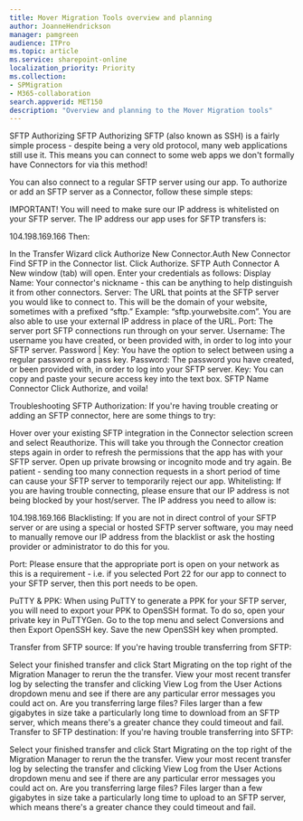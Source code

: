 ```yaml
---
title: Mover Migration Tools overview and planning
author: JoanneHendrickson
manager: pamgreen
audience: ITPro
ms.topic: article
ms.service: sharepoint-online
localization_priority: Priority
ms.collection: 
- SPMigration
- M365-collaboration
search.appverid: MET150
description: "Overview and planning to the Mover Migration tools"
---
```

SFTP
Authorizing SFTP
Authorizing SFTP (also known as SSH) is a fairly simple process - despite being a very old protocol, many web applications still use it. This means you can connect to some web apps we don't formally have Connectors for via this method!

You can also connect to a regular SFTP server using our app. To authorize or add an SFTP server as a Connector, follow these simple steps:

IMPORTANT! You will need to make sure our IP address is whitelisted on your SFTP server. The IP address our app uses for SFTP transfers is:

104.198.169.166
Then:

In the Transfer Wizard click Authorize New Connector.Auth New Connector
Find SFTP in the Connector list.
Click Authorize.
SFTP Auth Connector
A New window (tab) will open. Enter your credentials as follows:
Display Name: Your connector's nickname - this can be anything to help distinguish it from other connectors.
Server: The URL that points at the SFTP server you would like to connect to. This will be the domain of your website, sometimes with a prefixed “sftp.” Example: “sftp.yourwebsite.com”. You are also able to use your external IP address in place of the URL.
Port: The server port SFTP connections run through on your server.
Username: The username you have created, or been provided with, in order to log into your SFTP server.
Password | Key: You have the option to select between using a regular password or a pass key.
Password: The password you have created, or been provided with, in order to log into your SFTP server.
Key: You can copy and paste your secure access key into the text box.
SFTP Name Connector
Click Authorize, and voila!


Troubleshooting SFTP
Authorization: If you're having trouble creating or adding an SFTP connector, here are some things to try:

Hover over your existing SFTP integration in the Connector selection screen and select Reauthorize. This will take you through the Connector creation steps again in order to refresh the permissions that the app has with your SFTP server.
Open up private browsing or incognito mode and try again.
Be patient - sending too many connection requests in a short period of time can cause your SFTP server to temporarily reject our app.
Whitelisting: If you are having trouble connecting, please ensure that our IP address is not being blocked by your host/server. The IP address you need to allow is:

104.198.169.166
Blacklisting: If you are not in direct control of your SFTP server or are using a special or hosted SFTP server software, you may need to manually remove our IP address from the blacklist or ask the hosting provider or administrator to do this for you.

Port: Please ensure that the appropriate port is open on your network as this is a requirement - i.e. if you selected Port 22 for our app to connect to your SFTP server, then this port needs to be open.

PuTTY & PPK: When using PuTTY to generate a PPK for your SFTP server, you will need to export your PPK to OpenSSH format. To do so, open your private key in PuTTYGen. Go to the top menu and select Conversions and then Export OpenSSH key. Save the new OpenSSH key when prompted.

Transfer from SFTP source: If you're having trouble transferring from SFTP:

Select your finished transfer and click Start Migrating on the top right of the Migration Manager to rerun the the transfer.
View your most recent transfer log by selecting the transfer and clicking View Log from the User Actions dropdown menu and see if there are any particular error messages you could act on.
Are you transferring large files? Files larger than a few gigabytes in size take a particularly long time to download from an SFTP server, which means there's a greater chance they could timeout and fail.
Transfer to SFTP destination: If you're having trouble transferring into SFTP:

Select your finished transfer and click Start Migrating on the top right of the Migration Manager to rerun the the transfer.
View your most recent transfer log by selecting the transfer and clicking View Log from the User Actions dropdown menu and see if there are any particular error messages you could act on.
Are you transferring large files? Files larger than a few gigabytes in size take a particularly long time to upload to an SFTP server, which means there's a greater chance they could timeout and fail.

